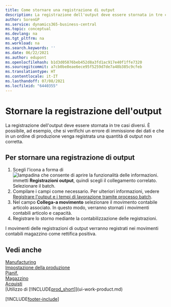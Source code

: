 ```yaml
---
title: Come stornare una registrazione di output
description: La registrazione dell'output deve essere stornata in tre casi diversi. Questo argomento descrive la procedura per lo storno della registrazione di output.
author: SorenGP
ms.service: dynamics365-business-central
ms.topic: conceptual
ms.devlang: na
ms.tgt_pltfrm: na
ms.workload: na
ms.search.keywords: ''
ms.date: 06/22/2021
ms.author: edupont
ms.openlocfilehash: b1d3d05876beb452d8a3fd1ac917e40f1ffe7320
ms.sourcegitcommit: a7cb0be8eae6ece95f5259d7de7a48b385c9cfeb
ms.translationtype: HT
ms.contentlocale: it-IT
ms.lasthandoff: 07/08/2021
ms.locfileid: "6440355"
---
```

# <a name="reverse-output-posting"></a>Stornare la registrazione dell'output
La registrazione dell'output deve essere stornata in tre casi diversi. È possibile, ad esempio, che si verifichi un errore di immissione dei dati e che in un ordine di produzione venga registrata una quantità di output non corretta.  

## <a name="to-reverse-an-output-posting"></a>Per stornare una registrazione di output  
1.  Scegli l'icona a forma di ![lampadina che consente di aprire la funzionalità delle informazioni.](media/ui-search/search_small.png "Informazioni sull'operazione che si desidera eseguire") immetti **Registrazioni output**, quindi scegli il collegamento correlato. Selezionare il batch.  
2. Compilare i campi come necessario. Per ulteriori informazioni, vedere [Registrare l'output e i tempi di lavorazione tramite processo batch](production-how-to-post-output-quantity.md).
3.  Nel campo **Collega-a movimento** selezionare il movimento contabile articolo associato. In questo modo, verranno stornati i movimenti contabili articolo e capacità.  
4. Registrare lo storno mediante la contabilizzazione delle registrazioni.  

I movimenti delle registrazioni di output verranno registrati nei movimenti contabili magazzino come rettifica positiva.  

## <a name="see-also"></a>Vedi anche  
 [Manufacturing](production-manage-manufacturing.md)    
 [Impostazione della produzione](production-configure-production-processes.md)  
 [Pianif.](production-planning.md)      
 [Magazzino](inventory-manage-inventory.md)  
 [Acquisti](purchasing-manage-purchasing.md)  
 [Utilizzo di [!INCLUDE[prod_short](includes/prod_short.md)]](ui-work-product.md)  


[!INCLUDE[footer-include](includes/footer-banner.md)]